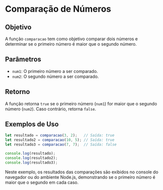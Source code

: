 # Comparação de Números

## Objetivo
A função `comparacao` tem como objetivo comparar dois números e determinar se o primeiro número é maior que o segundo número.

## Parâmetros
- `num1`: O primeiro número a ser comparado.
- `num2`: O segundo número a ser comparado.

## Retorno
A função retorna `true` se o primeiro número (`num1`) for maior que o segundo número (`num2`). Caso contrário, retorna `false`.

## Exemplos de Uso
```javascript
let resultado = comparacao(3, 2);   // Saída: true
let resultado2 = comparacao(10, 5); // Saída: true
let resultado3 = comparacao(7, 7);  // Saída: false

console.log(resultado);
console.log(resultado2);
console.log(resultado3);
```
Neste exemplo, os resultados das comparações são exibidos no console do navegador ou do ambiente Node.js, demonstrando se o primeiro número é maior que o segundo em cada caso.
